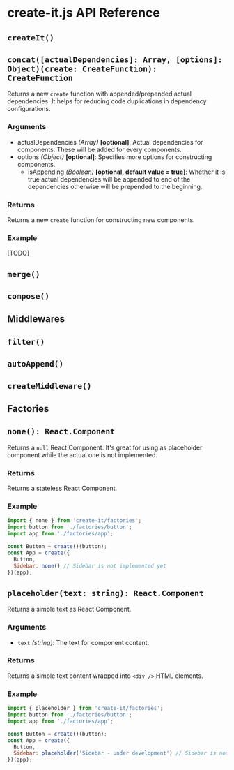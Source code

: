 create-it.js API Reference
=====================================

## `createIt()`

## `concat([actualDependencies]: Array, [options]: Object)(create: CreateFunction): CreateFunction`

Returns a new `create` function with appended/prepended actual dependencies. It helps for reducing code duplications in dependency configurations. 

### Arguments

  - actualDependencies _(Array)_ **[optional]**: Actual dependencies for components. These will be added for every components. 
  - options _(Object)_ **[optional]**: Specifies more options for constructing components. 
    - isAppending _(Boolean)_ **[optional, default value = true]**: Whether it is true actual dependencies will be appended to end of the dependencies otherwise will be prepended to the beginning.  

### Returns

Returns a new `create` function for constructing new components.

### Example

[TODO]

## `merge()`
## `compose()`

## Middlewares

## `filter()`
## `autoAppend()`
## `createMiddleware()`

## Factories

## `none(): React.Component`

Returns a `null` React Component. It's great for using as placeholder component while the actual one is not implemented. 

### Returns

Returns a stateless React Component.

### Example

```js
import { none } from 'create-it/factories';
import button from './factories/button';
import app from './factories/app';

const Button = create()(button);
const App = create({ 
  Button, 
  Sidebar: none() // Sidebar is not implemented yet 
})(app);
```

## `placeholder(text: string): React.Component`

Returns a simple text as React Component.  

### Arguments

  - `text` _(string)_: The text for component content.  

### Returns

Returns a simple text content wrapped into `<div />` HTML elements. 

### Example

```js
import { placeholder } from 'create-it/factories';
import button from './factories/button';
import app from './factories/app';

const Button = create()(button);
const App = create({ 
  Button, 
  Sidebar: placeholder('Sidebar - under development') // Sidebar is not implemented yet 
})(app);
```